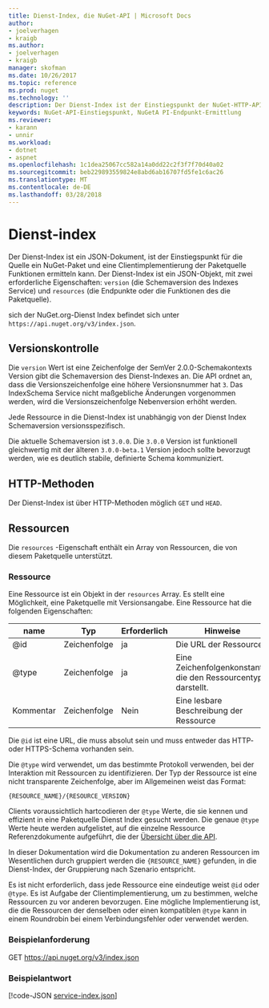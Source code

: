 ```yaml
---
title: Dienst-Index, die NuGet-API | Microsoft Docs
author:
- joelverhagen
- kraigb
ms.author:
- joelverhagen
- kraigb
manager: skofman
ms.date: 10/26/2017
ms.topic: reference
ms.prod: nuget
ms.technology: ''
description: Der Dienst-Index ist der Einstiegspunkt der NuGet-HTTP-API und listet die Funktionen des Servers.
keywords: NuGet-API-Einstiegspunkt, NuGetA PI-Endpunkt-Ermittlung
ms.reviewer:
- karann
- unnir
ms.workload:
- dotnet
- aspnet
ms.openlocfilehash: 1c1dea25067cc582a14a0dd22c2f3f7f70d40a02
ms.sourcegitcommit: beb229893559824e8abd6ab16707fd5fe1c6ac26
ms.translationtype: MT
ms.contentlocale: de-DE
ms.lasthandoff: 03/28/2018
---
```

# <a name="service-index"></a>Dienst-index

Der Dienst-Index ist ein JSON-Dokument, ist der Einstiegspunkt für die Quelle ein NuGet-Paket und eine Clientimplementierung der Paketquelle Funktionen ermitteln kann. Der Dienst-Index ist ein JSON-Objekt, mit zwei erforderliche Eigenschaften: `version` (die Schemaversion des Indexes Service) und `resources` (die Endpunkte oder die Funktionen des die Paketquelle).

sich der NuGet.org-Dienst Index befindet sich unter `https://api.nuget.org/v3/index.json`.

## <a name="versioning"></a>Versionskontrolle

Die `version` Wert ist eine Zeichenfolge der SemVer 2.0.0-Schemakontexts Version gibt die Schemaversion des Dienst-Indexes an. Die API ordnet an, dass die Versionszeichenfolge eine höhere Versionsnummer hat `3`. Das IndexSchema Service nicht maßgebliche Änderungen vorgenommen werden, wird die Versionszeichenfolge Nebenversion erhöht werden.

Jede Ressource in die Dienst-Index ist unabhängig von der Dienst Index Schemaversion versionsspezifisch.

Die aktuelle Schemaversion ist `3.0.0`. Die `3.0.0` Version ist funktionell gleichwertig mit der älteren `3.0.0-beta.1` Version jedoch sollte bevorzugt werden, wie es deutlich stabile, definierte Schema kommuniziert.

## <a name="http-methods"></a>HTTP-Methoden

Der Dienst-Index ist über HTTP-Methoden möglich `GET` und `HEAD`.

## <a name="resources"></a>Ressourcen

Die `resources` -Eigenschaft enthält ein Array von Ressourcen, die von diesem Paketquelle unterstützt.

### <a name="resource"></a>Ressource

Eine Ressource ist ein Objekt in der `resources` Array. Es stellt eine Möglichkeit, eine Paketquelle mit Versionsangabe. Eine Ressource hat die folgenden Eigenschaften:

name          | Typ   | Erforderlich | Hinweise
------------- | ------ | -------- | -----
@id           | Zeichenfolge | ja      | Die URL der Ressource
@type         | Zeichenfolge | ja      | Eine Zeichenfolgenkonstante, die den Ressourcentyp darstellt.
Kommentar       | Zeichenfolge | Nein       | Eine lesbare Beschreibung der Ressource

Die `@id` ist eine URL, die muss absolut sein und muss entweder das HTTP- oder HTTPS-Schema vorhanden sein.

Die `@type` wird verwendet, um das bestimmte Protokoll verwenden, bei der Interaktion mit Ressourcen zu identifizieren. Der Typ der Ressource ist eine nicht transparente Zeichenfolge, aber im Allgemeinen weist das Format:

    {RESOURCE_NAME}/{RESOURCE_VERSION}

Clients voraussichtlich hartcodieren der `@type` Werte, die sie kennen und effizient in eine Paketquelle Dienst Index gesucht werden. Die genaue `@type` Werte heute werden aufgelistet, auf die einzelne Ressource Referenzdokumente aufgeführt, die der [Übersicht über die API](overview.md#resources-and-schema).

In dieser Dokumentation wird die Dokumentation zu anderen Ressourcen im Wesentlichen durch gruppiert werden die `{RESOURCE_NAME}` gefunden, in die Dienst-Index, der Gruppierung nach Szenario entspricht. 

Es ist nicht erforderlich, dass jede Ressource eine eindeutige weist `@id` oder `@type`. Es ist Aufgabe der Clientimplementierung, um zu bestimmen, welche Ressourcen zu vor anderen bevorzugen. Eine mögliche Implementierung ist, die die Ressourcen der denselben oder einen kompatiblen `@type` kann in einem Roundrobin bei einem Verbindungsfehler oder verwendet werden.

### <a name="sample-request"></a>Beispielanforderung

GET https://api.nuget.org/v3/index.json

### <a name="sample-response"></a>Beispielantwort

[!code-JSON [service-index.json](./_data/service-index.json)]
